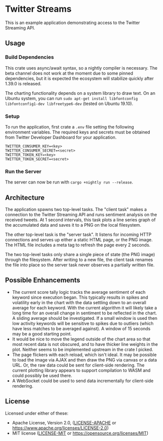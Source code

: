 # Twitter Streams

This is an example application demonstrating access to the Twitter Streaming API.

## Usage

### Build Dependencies

This crate uses async/await syntax, so a nightly compiler is necessary.  The beta channel does not
work at the moment due to some pinned dependencies, but it is expected the ecosystem will stabilize
quickly after 1.39.0 is released.

The charting functionality depends on a system library to draw text.  On an Ubuntu system, you can
run `sudo apt-get install libfontconfig libfontconfig1-dev libfreetype6-dev` (tested on Ubuntu
19.10).

### Setup

To run the application, first crate a `.env` file setting the following environment variables.
The required keys and secrets must be obtained from Twitter Developer Dashboard for your
application.

```
TWITTER_CONSUMER_KEY=<key>
TWITTER_CONSUMER_SECRET=<secret>
TWITTER_TOKEN_KEY=<key>
TWITTER_TOKEN_SECRET=<secret>
```

### Run the Server

The server can now be run with `cargo +nightly run --release`.

## Architecture

The application spawns two top-level tasks.  The "client task" makes a connection to the Twitter
Streaming API and runs sentiment analysis on the received tweets.  At 1 second intervals, this task
plots a line series graph of the accumulated data and saves it to a PNG on the local filesystem.

The other top-level task is the "server task".  It listens for incoming HTTP connections and serves
up either a static HTML page, or the PNG image.  The HTML file includes a meta tag to refresh the
page every 2 seconds.

The two top-level tasks only share a single piece of state (the PNG image) through the filesystem.
After writing to a new file, the client task renames the file into place so the server task never
observes a partially written file.

## Possible Enhancements

* The current score tally logic tracks the average sentiment of each keyword since execution began.
  This typically results in spikes and volatility early in the chart with the data settling down to
  an overall average for each keyword.  With the current algorithm it will likely take a long time
  for an overall change in sentiment to be reflected in the chart.  A sliding average should be
  investigated.  If a small window is used then low activity keywords will be sensitive to spikes
  due to outliers (which have less matches to be averaged against).  A window of 15 seconds may be
  a good starting point.
* It would be nice to move the legend outside of the chart area so that most recent data is not
  obscured, and to have thicker line weights in the plot.  Neither seems to be implemented upstream
  in the crate I picked.
* The page flickers with each reload, which isn't ideal.  It may be possible to load the image via
  AJAX and then draw the PNG via canvas or a data URL.  Or, the raw data could be sent for
  client-side rendering.  The current plotting library appears to support compilation to WASM and
  could possibly be used there.
* A WebSocket could be used to send data incrementally for client-side rendering.

## License

Licensed under either of these:

 * Apache License, Version 2.0, ([LICENSE-APACHE](LICENSE-APACHE) or
   https://www.apache.org/licenses/LICENSE-2.0)
 * MIT license ([LICENSE-MIT](LICENSE-MIT) or
   https://opensource.org/licenses/MIT)
